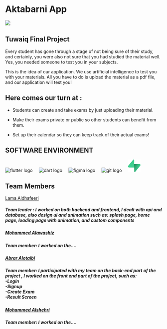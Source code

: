 # Aktabarni App

<div align="left">
  <img height="100" src="https://github.com/TuwaiqFinalProject/Aktabarni/assets/109272922/c2295033-b7ae-4688-9bed-ce1f19bea23b"  />
</div>


## Tuwaiq Final Project
Every student has gone through a stage of not being sure of their study, and certainly, you were also not sure that you had studied the material well. Yes, you needed someone to test you in your subjects.

This is the idea of our application. We use artificial intelligence to test you with your materials. All you have to do is upload the material as a pdf file, and our application will test you!

## Here comes our turn at :

- Students can create and take exams by just uploading their material.

- Make their exams private or public so other students can benefit from them.

- Set up their calendar so they can keep track of their actual exams!

## SOFTWARE ENVIRONMENT
<div align="left">
  <img src="https://cdn.jsdelivr.net/gh/devicons/devicon/icons/flutter/flutter-original.svg" height="40" alt="flutter logo"  />
  <img width="12" />
  <img src="https://cdn.jsdelivr.net/gh/devicons/devicon/icons/dart/dart-original.svg" height="40" alt="dart logo"  />
  <img width="12" />
  <img src="https://cdn.jsdelivr.net/gh/devicons/devicon/icons/figma/figma-original.svg" height="40" alt="figma logo"  />
  <img width="12" />
  <img src="https://cdn.jsdelivr.net/gh/devicons/devicon/icons/git/git-original.svg" height="40" alt="git logo"  />
  <img width="12" />
  <img src="https://raw.githubusercontent.com/github/explore/f4ec5347a36e06540a69376753a7c37a8cb5a136/topics/supabase/supabase.png" height="40" alt="supabase logo"  />
</div>


##  Team Members

  <a href="https://github.com/Lama-Aldhafeeri">Lama Aldhafeeri</a>
  <h5>Team leader :
I worked on both backend and frontend, I dealt with api and database, also design ui and animation such as: splash page, home page, loading page with animation, and custom components<h5/>
  

  <a href="https://github.com/Alawashez2">Mohammed Alawashiz</a>
    <h5>Team member:
I worked on the....<h5/>

  <a href="https://github.com/AbrarSaud">Abrar Alotaibi</a>
    <h5>Team member:
 I participated with my team on the back-end part of the project , I worked on the front end part of the project, such as:<br>
-Login <br>
-Signup<br>
-Create Exam <br>
-Result Screen<h5/>
 
  <a href="https://github.com/Malshehrim">Mohammed Alshehri</a>
      <h5>Team member:
I worked on the....<h5/>

